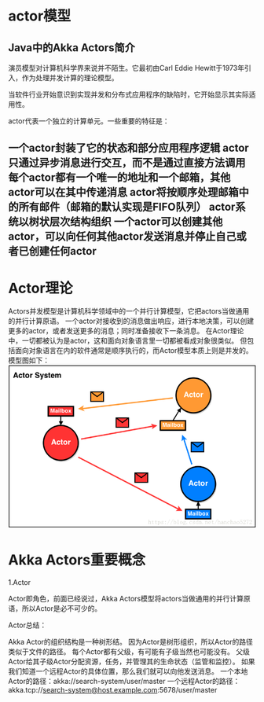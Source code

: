 #  actor模型 
Java中的Akka Actors简介
--
演员模型对计算机科学界来说并不陌生。它最初由Carl Eddie Hewitt于1973年引入，作为处理并发计算的理论模型。

当软件行业开始意识到实现并发和分布式应用程序的缺陷时，它开始显示其实际适用性。

actor代表一个独立的计算单元。一些重要的特征是：

一个actor封装了它的状态和部分应用程序逻辑
actor只通过异步消息进行交互，而不是通过直接方法调用
每个actor都有一个唯一的地址和一个邮箱，其他actor可以在其中传递消息
actor将按顺序处理邮箱中的所有邮件（邮箱的默认实现是FIFO队列）
actor系统以树状层次结构组织
一个actor可以创建其他actor，可以向任何其他actor发送消息并停止自己或者已创建任何actor
------
#  Actor理论

Actors并发模型是计算机科学领域中的一个并行计算模型，它把actors当做通用的并行计算原语。 
一个actor对接收到的消息做出响应，进行本地决策，可以创建更多的actor，或者发送更多的消息；同时准备接收下一条消息。 
在Actor理论中，一切都被认为是actor，这和面向对象语言里一切都被看成对象很类似。 
但包括面向对象语言在内的软件通常是顺序执行的，而Actor模型本质上则是并发的。
模型图如下：
![RUNOOB 图标](./src/img/20180418214435638.png)

#  Akka Actors重要概念
1.Actor

Actor即角色，前面已经说过，Akka Actors模型将actors当做通用的并行计算原语，所以Actor是必不可少的。

Actor总结：

Akka Actor的组织结构是一种树形结。
因为Actor是树形组织，所以Actor的路径类似于文件的路径。
每个Actor都有父级，有可能有子级当然也可能没有。
父级Actor给其子级Actor分配资源，任务，并管理其的生命状态（监管和监控）。
如果我们知道一个远程Actor的具体位置，那么我们就可以向他发送消息。
一个本地Actor的路径：akka://search-system/user/master
一个远程Actor的路径：akka.tcp://search-system@host.example.com:5678/user/master

